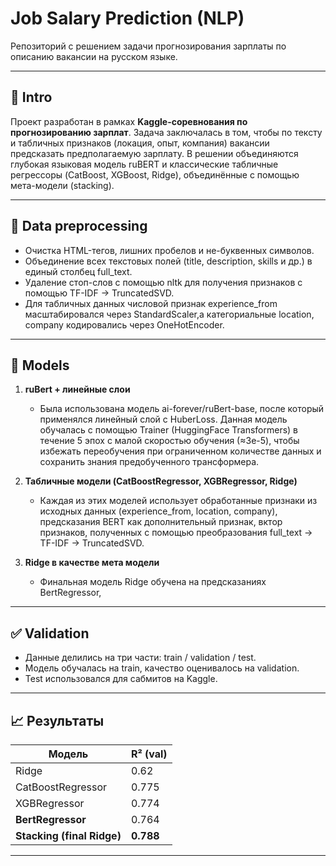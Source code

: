 # Job Salary Prediction (NLP)

Репозиторий с решением задачи прогнозирования зарплаты по описанию вакансии на русском языке.  

---

## 📌 Intro

Проект разработан в рамках **Kaggle-соревнования по прогнозированию зарплат**. Задача заключалась в том, чтобы по тексту и табличных признаков (локация, опыт, компания) вакансии предсказать предполагаемую зарплату. В решении объединяются глубокая языковая модель ruBERT и классические табличные регрессоры (CatBoost, XGBoost, Ridge), объединённые с помощью мета-модели (stacking). 

---

## 🔧 Data preprocessing

- Очистка HTML-тегов, лишних пробелов и не-буквенных символов.  
- Объединение всех текстовых полей (title, description, skills и др.) в единый столбец full_text.  
- Удаление стоп-слов с помощью nltk для получения признаков с помощью TF-IDF → TruncatedSVD.
- Для табличных данных числовой признак experience_from масштабировался через StandardScaler,а категориальные location, company кодировались через OneHotEncoder.

---

## 🤖 Models

1. **ruBert + линейные слои**  
   - Была использована модель ai-forever/ruBert-base, после который применялся линейный слой с HuberLoss. Данная модель обучалась с помощью Trainer (HuggingFace Transformers) в течение 5 эпох с малой скоростью обучения (≈3e-5), чтобы избежать переобучения при ограниченном количестве данных и сохранить знания предобученного трансформера.
   
2. **Табличные модели (CatBoostRegressor, XGBRegressor, Ridge)**  
   - Каждая из этих моделей использует обработанные признаки из исходных данных (experience_from, location, company), предсказания BERT как дополнительный признак, вктор признаков, полученных с помощью преобразования full_text → TF-IDF → TruncatedSVD.

3. **Ridge в качестве мета модели**  
   - Финальная модель Ridge обучена на предсказаниях BertRegressor,
   
---

## ✅ Validation
- Данные делились на три части: train / validation / test.  
- Модель обучалась на train, качество оценивалось на validation.  
- Test использовался для сабмитов на Kaggle.  

---

## 📈 Результаты

| Модель                     | R² (val)  | 
| -------------------------- | --------  | 
| Ridge                      | 0.62      | 
| CatBoostRegressor          | 0.775     | 
| XGBRegressor               | 0.774     | 
| **BertRegressor**          | 0.764     | 
| **Stacking (final Ridge)** | **0.788**  | 
 

---


